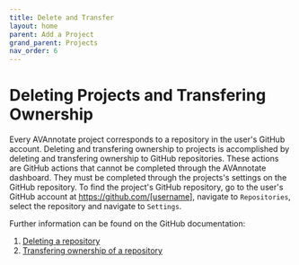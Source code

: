 ```yaml
---
title: Delete and Transfer
layout: home
parent: Add a Project
grand_parent: Projects
nav_order: 6
---
```

# Deleting Projects and Transfering Ownership
Every AVAnnotate project corresponds to a repository in the user's GitHub account. Deleting and transfering ownership to projects is accomplished by deleting and transfering ownership to GitHub repositories. These actions are GitHub actions that cannot be completed through the AVAnnotate dashboard. They must be completed through the projects's settings on the GitHub repository. To find the project's GitHub repository, go to the user's GitHub account at https://github.com/[username], navigate to `Repositories`, select the repository and navigate to `Settings`. 

Further information can be found on the GitHub documentation:
1. [Deleting a repository](https://docs.github.com/en/repositories/creating-and-managing-repositories/transferring-a-repository)
2. [Transfering ownership of a repository](https://docs.github.com/en/repositories/creating-and-managing-repositories/deleting-a-repository) 
